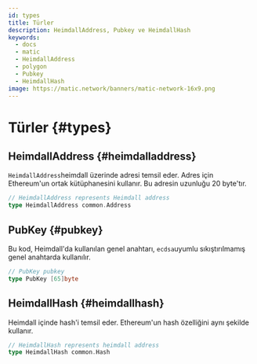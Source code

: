 ```yaml
---
id: types
title: Türler
description: HeimdallAddress, Pubkey ve HeimdallHash
keywords:
  - docs
  - matic
  - HeimdallAddress
  - polygon
  - Pubkey
  - HeimdallHash
image: https://matic.network/banners/matic-network-16x9.png
---
```


# Türler {#types}

## HeimdallAddress {#heimdalladdress}

`HeimdallAddress`heimdall üzerinde adresi temsil eder. Adres için Ethereum'un ortak kütüphanesini kullanır. Bu adresin uzunluğu 20 byte'tır.

```go
// HeimdallAddress represents Heimdall address
type HeimdallAddress common.Address
```

## PubKey {#pubkey}

Bu kod, Heimdall'da kullanılan genel anahtarı, `ecdsa`uyumlu sıkıştırılmamış genel anahtarda kullanılır.

```go
// PubKey pubkey
type PubKey [65]byte
```

## HeimdallHash {#heimdallhash}

Heimdall içinde hash'i temsil eder. Ethereum'un hash özelliğini aynı şekilde kullanır.

```go
// HeimdallHash represents heimdall address
type HeimdallHash common.Hash
```
